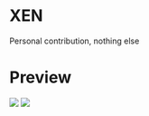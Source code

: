 # XEN
Personal contribution, nothing else

# Preview

<img src="https://cdn.discordapp.com/attachments/1264627993477906584/1335223438826016769/image.png?ex=679f633b&is=679e11bb&hm=aa1d81d4e8819545a6cbf581beb07ea9238bc975825cd9e54d65220303800f20&">
<img src="https://cdn.discordapp.com/attachments/1264627993477906584/1335224330795089970/image.png?ex=679f640f&is=679e128f&hm=4bcb9df1d5d6a42549f3ef7eb8842c6ddd117d72cb4830e2731601edd0b5c93c&">
